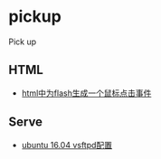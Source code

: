 # pickup
Pick up

## HTML
* [html中为flash生成一个鼠标点击事件](/HTML/flash_click_event.md)

## Serve
* [ubuntu 16.04 vsftpd配置](/Server/vsftpd.md)
